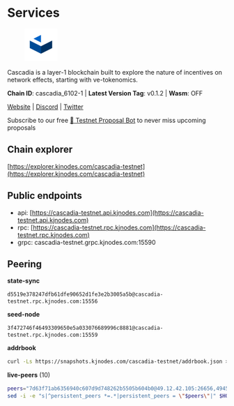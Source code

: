 # Services

<figure><img src="https://raw.githubusercontent.com/kj89/cosmos-images/main/logos/cascadia.png" alt=""><figcaption></figcaption></figure>

Cascadia is a layer-1 blockchain built to explore the  nature of incentives on network effects, starting  with ve-tokenomics.

**Chain ID**: cascadia_6102-1 | **Latest Version Tag**: v0.1.2 | **Wasm**: OFF

[Website](https://www.cascadia.foundation) | [Discord](https://discord.gg/cascadia) | [Twitter](https://twitter.com/CascadiaSystems)



Subscribe to our free [🤖 Testnet Proposal Bot](https://t.me/kjnodes_testnet_proposal_bot) to never miss upcoming proposals


## Chain explorer
[https://explorer.kjnodes.com/cascadia-testnet](https://explorer.kjnodes.com/cascadia-testnet)

## Public endpoints

* api: [https://cascadia-testnet.api.kjnodes.com](https://cascadia-testnet.api.kjnodes.com)
* rpc: [https://cascadia-testnet.rpc.kjnodes.com](https://cascadia-testnet.rpc.kjnodes.com)
* grpc: cascadia-testnet.grpc.kjnodes.com:15590

## Peering

**state-sync**

```text
d5519e378247dfb61dfe90652d1fe3e2b3005a5b@cascadia-testnet.rpc.kjnodes.com:15556
```

**seed-node**

```text
3f472746f46493309650e5a033076689996c8881@cascadia-testnet.rpc.kjnodes.com:15559
```

**addrbook**
```bash
curl -Ls https://snapshots.kjnodes.com/cascadia-testnet/addrbook.json > $HOME/.cascadiad/config/addrbook.json
```

**live-peers** (10)
```bash
peers="7d63f71ab6356940c607d9d748262b5505b604b0@49.12.42.105:26656,494570d1973bfe4a4989bd7773d8607433a5ba21@89.58.45.204:60556,6e8c7e7e12c03843eb4090a8d8f26bcee487da37@194.163.134.39:26656,48a9d7407149515b40206aedeb489ea82518e839@5.189.185.27:18656,7a9cd31ca48252a741ef0689bc35b751bffd555c@89.117.49.164:26656,e214c682fdaa0d692b564d1d0f4f20f24e9c0cf4@38.242.147.205:18656,345f933bde192fdbab6493aa814345618d8ad6d9@194.163.150.104:26656,956e1b99ceef18f53b12ec7a0db97c350a7457a7@5.161.81.115:26656,d5519e378247dfb61dfe90652d1fe3e2b3005a5b@65.109.68.190:15556,10be839bd10e61383523a0b6302b3b056c51dab9@142.132.152.46:13656"
sed -i -e "s|^persistent_peers *=.*|persistent_peers = \"$peers\"|" $HOME/.cascadiad/config/config.toml
```
